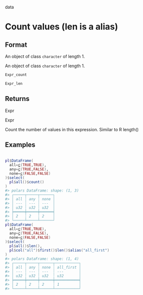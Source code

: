 data

# Count values (len is a alias)

## Format

An object of class `character` of length 1.

An object of class `character` of length 1.

```r
Expr_count

Expr_len
```

## Returns

Expr

Expr

Count the number of values in this expression. Similar to R length()

## Examples

<pre class='r-example'> <code> <span class='r-in'><span></span></span>
<span class='r-in'><span><span class='va'>pl</span><span class='op'>$</span><span class='fu'>DataFrame</span><span class='op'>(</span></span></span>
<span class='r-in'><span>  all<span class='op'>=</span><span class='fu'><a href='https://rdrr.io/r/base/c.html'>c</a></span><span class='op'>(</span><span class='cn'>TRUE</span>,<span class='cn'>TRUE</span><span class='op'>)</span>,</span></span>
<span class='r-in'><span>  any<span class='op'>=</span><span class='fu'><a href='https://rdrr.io/r/base/c.html'>c</a></span><span class='op'>(</span><span class='cn'>TRUE</span>,<span class='cn'>FALSE</span><span class='op'>)</span>,</span></span>
<span class='r-in'><span>  none<span class='op'>=</span><span class='fu'><a href='https://rdrr.io/r/base/c.html'>c</a></span><span class='op'>(</span><span class='cn'>FALSE</span>,<span class='cn'>FALSE</span><span class='op'>)</span></span></span>
<span class='r-in'><span><span class='op'>)</span><span class='op'>$</span><span class='fu'>select</span><span class='op'>(</span></span></span>
<span class='r-in'><span>  <span class='va'>pl</span><span class='op'>$</span><span class='fu'>all</span><span class='op'>(</span><span class='op'>)</span><span class='op'>$</span><span class='fu'>count</span><span class='op'>(</span><span class='op'>)</span></span></span>
<span class='r-in'><span><span class='op'>)</span></span></span>
<span class='r-out co'><span class='r-pr'>#&gt;</span> polars DataFrame: shape: (1, 3)</span>
<span class='r-out co'><span class='r-pr'>#&gt;</span> ┌─────┬─────┬──────┐</span>
<span class='r-out co'><span class='r-pr'>#&gt;</span> │ all ┆ any ┆ none │</span>
<span class='r-out co'><span class='r-pr'>#&gt;</span> │ --- ┆ --- ┆ ---  │</span>
<span class='r-out co'><span class='r-pr'>#&gt;</span> │ u32 ┆ u32 ┆ u32  │</span>
<span class='r-out co'><span class='r-pr'>#&gt;</span> ╞═════╪═════╪══════╡</span>
<span class='r-out co'><span class='r-pr'>#&gt;</span> │ 2   ┆ 2   ┆ 2    │</span>
<span class='r-out co'><span class='r-pr'>#&gt;</span> └─────┴─────┴──────┘</span>
<span class='r-in'><span><span class='va'>pl</span><span class='op'>$</span><span class='fu'>DataFrame</span><span class='op'>(</span></span></span>
<span class='r-in'><span>  all<span class='op'>=</span><span class='fu'><a href='https://rdrr.io/r/base/c.html'>c</a></span><span class='op'>(</span><span class='cn'>TRUE</span>,<span class='cn'>TRUE</span><span class='op'>)</span>,</span></span>
<span class='r-in'><span>  any<span class='op'>=</span><span class='fu'><a href='https://rdrr.io/r/base/c.html'>c</a></span><span class='op'>(</span><span class='cn'>TRUE</span>,<span class='cn'>FALSE</span><span class='op'>)</span>,</span></span>
<span class='r-in'><span>  none<span class='op'>=</span><span class='fu'><a href='https://rdrr.io/r/base/c.html'>c</a></span><span class='op'>(</span><span class='cn'>FALSE</span>,<span class='cn'>FALSE</span><span class='op'>)</span></span></span>
<span class='r-in'><span><span class='op'>)</span><span class='op'>$</span><span class='fu'>select</span><span class='op'>(</span></span></span>
<span class='r-in'><span>  <span class='va'>pl</span><span class='op'>$</span><span class='fu'>all</span><span class='op'>(</span><span class='op'>)</span><span class='op'>$</span><span class='fu'>len</span><span class='op'>(</span><span class='op'>)</span>,</span></span>
<span class='r-in'><span>  <span class='va'>pl</span><span class='op'>$</span><span class='fu'>col</span><span class='op'>(</span><span class='st'>"all"</span><span class='op'>)</span><span class='op'>$</span><span class='fu'>first</span><span class='op'>(</span><span class='op'>)</span><span class='op'>$</span><span class='fu'>len</span><span class='op'>(</span><span class='op'>)</span><span class='op'>$</span><span class='fu'>alias</span><span class='op'>(</span><span class='st'>"all_first"</span><span class='op'>)</span></span></span>
<span class='r-in'><span><span class='op'>)</span></span></span>
<span class='r-out co'><span class='r-pr'>#&gt;</span> polars DataFrame: shape: (1, 4)</span>
<span class='r-out co'><span class='r-pr'>#&gt;</span> ┌─────┬─────┬──────┬───────────┐</span>
<span class='r-out co'><span class='r-pr'>#&gt;</span> │ all ┆ any ┆ none ┆ all_first │</span>
<span class='r-out co'><span class='r-pr'>#&gt;</span> │ --- ┆ --- ┆ ---  ┆ ---       │</span>
<span class='r-out co'><span class='r-pr'>#&gt;</span> │ u32 ┆ u32 ┆ u32  ┆ u32       │</span>
<span class='r-out co'><span class='r-pr'>#&gt;</span> ╞═════╪═════╪══════╪═══════════╡</span>
<span class='r-out co'><span class='r-pr'>#&gt;</span> │ 2   ┆ 2   ┆ 2    ┆ 1         │</span>
<span class='r-out co'><span class='r-pr'>#&gt;</span> └─────┴─────┴──────┴───────────┘</span>
 </code></pre>